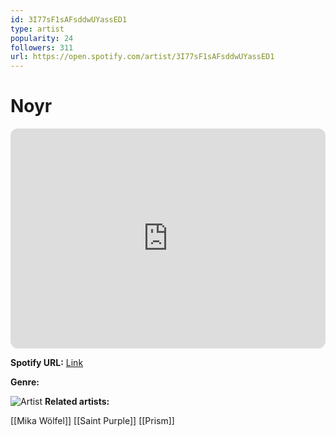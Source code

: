 ```yaml
---
id: 3I77sF1sAFsddwUYassED1
type: artist
popularity: 24
followers: 311
url: https://open.spotify.com/artist/3I77sF1sAFsddwUYassED1
---
```

# Noyr

<iframe style="border-radius:12px" src="https://open.spotify.com/embed/artist/3I77sF1sAFsddwUYassED1" width="100%" height="352" frameBorder="0" allowfullscreen="" allow="autoplay; clipboard-write; encrypted-media; fullscreen; picture-in-picture" loading="lazy"></iframe>

**Spotify URL:** [Link](https://open.spotify.com/artist/3I77sF1sAFsddwUYassED1)

**Genre:** 

![Artist](https://i.scdn.co/image/ab6761610000e5ebb923c9ba0e90baef564a381d)
**Related artists:**

[[Mika Wölfel]]
[[Saint Purple]]
[[Prism]]
